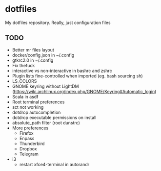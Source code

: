 # dotfiles
My dotfiles repository. Really, just configuration files

## TODO
- Better mr files layout
- docker/config.json in ~/.config
- gtkrc2.0 in ~/.config
- Fix thefuck
- interactive vs non-interactive in bashrc and zshrc
- Plugin lists fine-controlled when imported (eg. bash sourcing sh)
- LS_COLORS
- GNOME keyring without LightDM
  (https://wiki.archlinux.org/index.php/GNOME/Keyring#Automatic_login)
- Scala in asdf
- Root terminal preferences
- sct not working
- dotdrop autocompletion
- dotdrop executable permissions on install
- absolute_path filter (root dunstrc)
- More preferences
  + Firefox
  + Enpass
  + Thunderbird
  + Dropbox
  + Telegram
- i3
  + restart xfce4-terminal in autorandr
